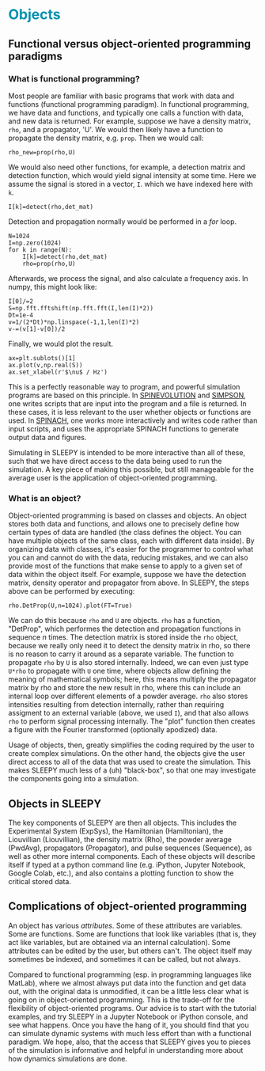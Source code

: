 # <font color="#0093AF">Objects</font>

## Functional versus object-oriented programming paradigms
### What is functional programming?
Most people are familiar with basic programs that work with data and functions (functional programming paradigm). In functional programming, we have data and functions, and typically one calls a function with data, and new data is returned. For example, suppose we have a density matrix, `rho`, and a propagator, 'U'. We would then likely have a function to propagate the density matrix, e.g. `prop`. Then we would call:

```
rho_new=prop(rho,U)
```

We would also need other functions, for example, a detection matrix and detection function, which would yield signal intensity at some time. Here we assume the signal is stored in a vector, `I`. which we have indexed here with `k`.

```
I[k]=detect(rho,det_mat)
```

Detection and propagation normally would be performed in a *for* loop. 

```
N=1024
I=np.zero(1024)
for k in range(N):
	I[k]=detect(rho,det_mat)
	rho=prop(rho,U)
```

Afterwards, we process the signal, and also calculate a frequency axis. In numpy, this might look like:

```
I[0]/=2
S=np.fft.fftshift(np.fft.fft(I,len(I)*2))
Dt=1e-4
v=1/(2*Dt)*np.linspace(-1,1,len(I)*2)
v-=(v[1]-v[0])/2
```

Finally, we would plot the result.

```
ax=plt.sublots()[1]
ax.plot(v,np.real(S))
ax.set_xlabel(r'$\nu$ / Hz')
```

This is a perfectly reasonable way to program, and powerful simulation programs are based on this principle. In [SPINEVOLUTION](https://spinevolution.com) and [SIMPSON](https://inano.au.dk/about/research-centers-and-projects/nmr/software/simpson), one writes scripts that are input into the program and a file is returned. In these cases, it is less relevant to the user whether objects or functions are used. In [SPINACH](https://spindynamics.org/wiki/index.php?title=Main_Page), one works more interactively and writes code rather than input scripts, and uses the appropriate SPINACH functions to generate output data and figures.

Simulating in SLEEPY is intended to be more interactive than all of these, such that we have direct access to the data being used to run the simulation. A key piece of making this possible, but still manageable for the average user is the application of object-oriented programming.

### What is an object?
Object-oriented programming is based on classes and objects. An object stores both data and functions, and allows one to precisely define how certain types of data are handled (the class defines the object. You can have multiple objects of the same class, each with different data inside). By organizing data with classes, it's easier for the programmer to control what you can and cannot do with the data, reducing mistakes, and we can also provide most of the functions that make sense to apply to a given set of data within the object itself. For example, suppose we have the detection matrix, density operator and propagator from above. In SLEEPY, the steps above can be performed by executing:
```
rho.DetProp(U,n=1024).plot(FT=True)
```
We can do this because `rho` and `U` are objects. `rho` has a function, "DetProp", which performes the detection and propagation functions in sequence *n* times. The detection matrix is stored inside the `rho` object, because we really only need it to detect the density matrix in rho, so there is no reason to carry it around as a separate variable. The function to propagate `rho` by `U` is also stored internally. Indeed, we can even just type `U*rho` to propagate with `U` one time, where objects allow defining the meaning of mathematical symbols; here, this means multiply the propagator matrix by rho and store the new result in rho, where this can include an internal loop over different elements of a powder average. `rho` also stores intensities resulting from detection internally, rather than requiring assigment to an external variable (above, we used `I`), and that also allows `rho` to perform signal processing internally. The "plot" function then creates a figure with the Fourier transformed (optionally apodized) data. 

Usage of objects, then, greatly simplifies the coding required by the user to create complex simulations. On the other hand, the objects give the user direct access to all of the data that was used to create the simulation. This makes SLEEPY much less of a (uh) "black-box", so that one may investigate the components going into a simulation.

## Objects in SLEEPY
The key components of SLEEPY are then all objects. This includes the Experimental System (ExpSys), the Hamiltonian (Hamiltonian), the Liouvillian (Liouvillian), the density matrix (Rho), the powder average (PwdAvg), propagators (Propagator), and pulse sequences (Sequence), as well as other more internal components. Each of these objects will describe itself if typed at a python command line (e.g. iPython, Jupyter Notebook, Google Colab, etc.), and also contains a plotting function to show the critical stored data.

## Complications of object-oriented programming
An object has various *attributes*. Some of these attributes are variables. Some are functions. Some are functions that look like variables (that is, they act like variables, but are obtained via an internal calculation). Some attributes can be edited by the user, but others can't. The object itself may sometimes be indexed, and sometimes it can be called, but not always. 

Compared to functional programming (esp. in programming languages like MatLab), where we almost always put data into the function and get data out, with the original data is unmodified, it can be a little less clear what is going on in object-oriented programming. This is the trade-off for the flexibility of object-oriented programs. Our advice is to start with the tutorial examples, and try SLEEPY in a Jupyter Notebook or iPython console, and see what happens. Once you have the hang of it, you should find that you can simulate dynamic systems with much less effort than with a functional paradigm. We hope, also, that the access that SLEEPY gives you to pieces of the simulation is informative and helpful in understanding more about how dynamics simulations are done.